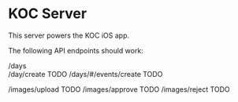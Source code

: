 # KOC Server

This server powers the KOC iOS app. 

The following API endpoints should work:

/days                    
/day/create              TODO
/days/#/events/create    TODO

/images/upload           TODO
/images/approve          TODO
/images/reject           TODO
